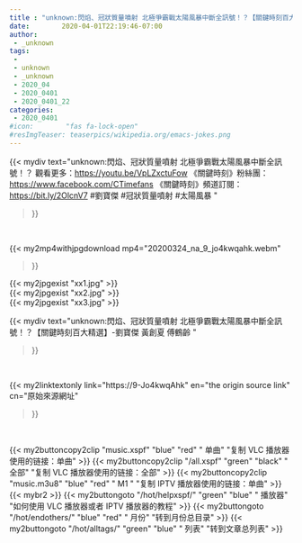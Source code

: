 ```yaml
---
title : "unknown:閃焰、冠狀質量噴射 北極爭霸戰太陽風暴中斷全訊號！？【關鍵時刻百大精選】-劉寶傑 黃創夏 傅鶴齡 "
date:        2020-04-01T22:19:46-07:00
author:
 - _unknown
tags:
 - 
 - unknown
 - _unknown
 - 2020_04
 - 2020_0401
 - 2020_0401_22
categories:
 - 2020_0401
#icon:        "fas fa-lock-open"
#resImgTeaser: teaserpics/wikipedia.org/emacs-jokes.png
---
```







{{< mydiv text="unknown:閃焰、冠狀質量噴射 北極爭霸戰太陽風暴中斷全訊號！？ 觀看更多：https://youtu.be/VpLZxctuFow  《關鍵時刻》粉絲團：https://www.facebook.com/CTimefans 《關鍵時刻》頻道訂閱：https://bit.ly/2OlcnV7  #劉寶傑 #冠狀質量噴射 #太陽風暴 "
>}}
<br>


{{< my2mp4withjpgdownload mp4="20200324_na_9_jo4kwqahk.webm"
>}}

{{< my2jpgexist "xx1.jpg" >}}<br>
{{< my2jpgexist "xx2.jpg" >}}<br>
{{< my2jpgexist "xx3.jpg" >}}<br>



{{< mydiv text="unknown:閃焰、冠狀質量噴射 北極爭霸戰太陽風暴中斷全訊號！？【關鍵時刻百大精選】-劉寶傑 黃創夏 傅鶴齡 "
>}}
<br>

{{< my2linktextonly link="https://9-Jo4kwqAhk"
en="the origin source link" cn="原始來源網址"
>}}


<br>


{{< my2buttoncopy2clip "music.xspf"        "blue"   "red"    " 单曲"  "复制 VLC 播放器使用的链接：单曲" >}} {{< my2buttoncopy2clip "/all.xspf"         "green"  "black"  " 全部"  "复制 VLC 播放器使用的链接：全部" >}} {{< my2buttoncopy2clip "music.m3u8"        "blue"   "red"    " M1 "    "复制 IPTV 播放器使用的链接：单曲" >}} {{< mybr2 >}} {{< my2buttongoto      "/hot/helpxspf/"    "green"  "blue"   " 播放器" "如何使用 VLC 播放器或者 IPTV 播放器的教程" >}} {{< my2buttongoto      "/hot/endothers/"   "blue"   "red"    " 月份"   "转到月份总目录" >}} {{< my2buttongoto      "/hot/alltags/"     "green"  "blue"   " 列表"   "转到文章总列表" >}} 

